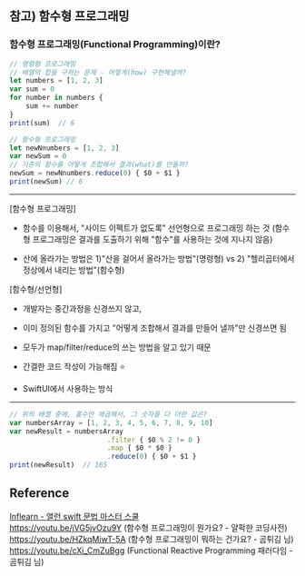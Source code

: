 ## 참고) 함수형 프로그래밍
### 함수형 프로그래밍(Functional Programming)이란?
```javascript
// 명령형 프로그래밍
// 배열의 합을 구하는 문제 - 어떻게(how) 구현해낼까?
let numbers = [1, 2, 3]
var sum = 0
for number in numbers {
    sum += number
}
print(sum)  // 6
```
```javascript
// 함수형 프로그래밍
let newNnumbers = [1, 2, 3]
var newSum = 0
// 기존의 함수를 어떻게 조합해서 결과(what)를 만들까?
newSum = newNnumbers.reduce(0) { $0 + $1 }
print(newSum) // 6
```
---
 [함수형 프로그래밍]
 - 함수를 이용해서, "사이드 이펙트가 없도록" 선언형으로 프로그래밍 하는 것
   (함수형 프로그래밍은 결과를 도출하기 위해 "함수"를 사용하는 것에 지나지 않음)

 - 산에 올라가는 방법은
   1)"산을 걸어서 올라가는 방법"(명령형)  vs  2) "헬리곱터에서 정상에서 내리는 방법"(함수형)
 
 [함수형/선언형]
 - 개발자는 중간과정을 신경쓰지 않고,
 - 이미 정의된 함수를 가지고 "어떻게 조합해서 결과를 만들어 낼까"만 신경쓰면 됨
 - 모두가 map/filter/reduce의 쓰는 방법을 알고 있기 때문

 - 간결한 코드 작성이 가능해짐 ⭐️
 - SwiftUI에서 사용하는 방식

---
```javascript
// 위의 배열 중에, 홀수만 제곱해서, 그 숫자를 다 더한 값은?
var numbersArray = [1, 2, 3, 4, 5, 6, 7, 8, 9, 10]
var newResult = numbersArray
                        .filter { $0 % 2 != 0 }
                        .map { $0 * $0 }
                        .reduce(0) { $0 + $1 }
print(newResult)  // 165
```
## Reference
[Inflearn - 앨런 swift 문법 마스터 스쿨](https://www.inflearn.com/course/%EC%8A%A4%EC%9C%84%ED%94%84%ED%8A%B8-%EB%AC%B8%EB%B2%95-%EB%A7%88%EC%8A%A4%ED%84%B0-%EC%8A%A4%EC%BF%A8/dashboard)  
https://youtu.be/jVG5jvOzu9Y   (함수형 프로그래밍이 뭔가요? - 얄팍한 코딩사전)  
https://youtu.be/HZkqMiwT-5A   (함수형 프로그래밍이 뭐하는 건가요? - 곰튀김 님)  
https://youtu.be/cXi_CmZuBgg   (Functional Reactive Programming 패러다임 - 곰튀김 님)  
